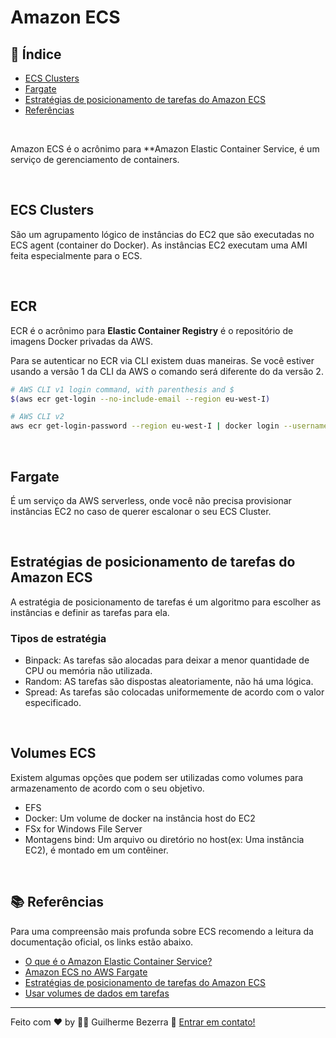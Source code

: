 # Amazon ECS

## :pushpin: Índice

- [ECS Clusters](#ecs-clusters)
- [Fargate](#fargate)
- [Estratégias de posicionamento de tarefas do Amazon ECS](#estratégias-de-posicionamento-de-tarefas-do-amazon-ecs)
- [Referências](#books-referências)

<br />

 Amazon ECS é o acrônimo para **Amazon Elastic Container Service, é um serviço de gerenciamento de containers.
 
<br />

## ECS Clusters

São um agrupamento lógico de instâncias do EC2 que são executadas no ECS agent (container do Docker).
As instâncias EC2 executam uma AMI feita especialmente para o ECS. 

<br />

## ECR

ECR é o acrônimo para **Elastic Container Registry** é o repositório de imagens Docker privadas da AWS.

Para se autenticar no ECR via CLI existem duas maneiras. Se você estiver usando a versão 1 da CLI da AWS o comando será diferente do da versão 2.

```Bash
# AWS CLI v1 login command, with parenthesis and $
$(aws ecr get-login --no-include-email --region eu-west-I)

# AWS CLI v2
aws ecr get-login-password --region eu-west-I | docker login --username AWS --password-stdin 123456890.dkr.ecr.eu-west-I.amazonaws.com
```
<br />

## Fargate

É um serviço da AWS serverless, onde você não precisa provisionar instâncias EC2 no caso de querer escalonar o seu ECS Cluster.

<br />

## Estratégias de posicionamento de tarefas do Amazon ECS

A estratégia de posicionamento de tarefas é um algoritmo para escolher as instâncias e definir as tarefas para ela.

### Tipos de estratégia

- Binpack: As tarefas são alocadas para deixar a menor quantidade de CPU ou memória não utilizada.
- Random: AS tarefas são dispostas aleatoriamente, não há uma lógica.
- Spread: As tarefas são colocadas uniformemente de acordo com o valor especificado.

<br />

## Volumes ECS

Existem algumas opções que podem ser utilizadas como volumes para armazenamento de acordo com o seu objetivo.

- EFS
- Docker: Um volume de docker na instância host do EC2
- FSx for Windows File Server
- Montagens bind: Um arquivo ou diretório no host(ex: Uma instância EC2), é montado em um contêiner.


<br />

## :books: Referências

Para uma compreensão mais profunda sobre ECS recomendo a leitura da documentação oficial, os links estão abaixo.

- [O que é o Amazon Elastic Container Service?](https://docs.aws.amazon.com/pt_br/AmazonECS/latest/developerguide/Welcome.html)
- [Amazon ECS no AWS Fargate](https://docs.aws.amazon.com/pt_br/AmazonECS/latest/developerguide/AWS_Fargate.html)
- [Estratégias de posicionamento de tarefas do Amazon ECS](https://docs.aws.amazon.com/pt_br/AmazonECS/latest/developerguide/task-placement-strategies.html)
- [Usar volumes de dados em tarefas](https://docs.aws.amazon.com/pt_br/AmazonECS/latest/developerguide/using_data_volumes.html)

---
Feito com ♥ by :man_astronaut: Guilherme Bezerra :wave: [Entrar em contato!](https://www.linkedin.com/in/gbdsantos/)
